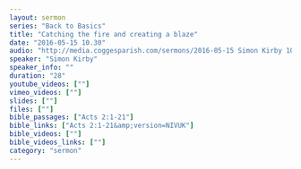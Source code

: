 ```yaml
---
layout: sermon
series: "Back to Basics"
title: "Catching the fire and creating a blaze"
date: "2016-05-15 10.30"
audio: "http://media.coggesparish.com/sermons/2016-05-15 Simon Kirby 10-30.mp3"
speaker: "Simon Kirby"
speaker_info: ""
duration: "28"
youtube_videos: [""]
vimeo_videos: [""]
slides: [""]
files: [""]
bible_passages: ["Acts 2:1-21"]
bible_links: ["Acts 2:1-21&amp;version=NIVUK"]
bible_videos: [""]
bible_videos_links: [""]
category: "sermon"
---
```

